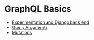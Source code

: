 # GraphQL Basics

* [Experimentation and Django back end](guides/getting-started.md)
* [Query Arguments](guides/query-arguments.md)
* [Mutations](guides/mutations.md)

